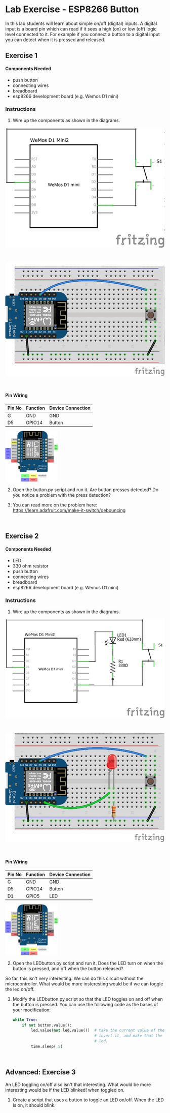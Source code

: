 # Lab Exercise - ESP8266 Button

In this lab students will learn about simple on/off (digital) inputs. A digital input is a board pin which can read if it sees a high (on) or low (off) logic level connected to it.  For example if you connect a button to a digital input you can detect when it is pressed and released.


## Exercise 1

#### Components Needed

* push button
* connecting wires
* breadboard
* esp8266 development board (e.g. Wemos D1 mini)

### Instructions

1. Wire up the components as shown in the diagrams.

![circuit diagram](assets/esp8266-button-circuit-diagram_schem.png)

<br />

![breadboard diagram](assets/esp8266-button-circuit-diagram_bb.png)

<br />

#### Pin Wiring

| Pin No | Function | Device Connection |
| --- | --- | --- |
| G | GND | GND |
| D5 | GPIO14 | Button |

<img src="assets/wemos-d1-mini-pinout.png" width=33% />

2. Open the button.py script and run it. Are button presses detected? Do you notice a problem with the press detection?

3. You can read more on the problem here: https://learn.adafruit.com/make-it-switch/debouncing

<br />

## Exercise 2

#### Components Needed

* LED
* 330 ohm resistor
* push button
* connecting wires
* breadboard
* esp8266 development board (e.g. Wemos D1 mini)

### Instructions

1. Wire up the components as shown in the diagrams.

![circuit diagram](assets/esp8266-led-button-circuit-diagram_schem.png)

<br />

![breadboard diagram](assets/esp8266-led-button-circuit-diagram_bb.png)

<br />

#### Pin Wiring

| Pin No | Function | Device Connection |
| --- | --- | --- |
| G | GND | GND |
| D5 | GPIO14 | Button |
| D1 | GPIO5 | LED | 

<img src="assets/wemos-d1-mini-pinout.png" width=33% />

2. Open the LEDbutton.py script and run it. Does the LED turn on when the button is pressed, and off when the button released?

So far, this isn't very interesting. We can do this circuit without the microcontroller. What would be more insteresting would be if we can toggle the led on/off.

3. Modify the LEDbutton.py script so that the LED toggles on and off when the button is pressed. You can use the following code as the bases of your modification:

    ```python
    while True:
        if not button.value():
            led.value(not led.value())  # take the current value of the led output,
                                        # invert it, and make that the new value of
                                        # led.
            time.sleep(.5)
    ```

<br />

## Advanced: Exercise 3

An LED toggling on/off also isn't that interesting. What would be more interesting would be if the LED blinked! when toggled on.

1. Create a script that uses a button to toggle an LED on/off. When the LED is on, it should blink.
